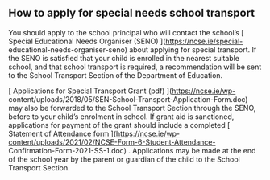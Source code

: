 ##  How to apply for special needs school transport

You should apply to the school principal who will contact the school’s [
Special Educational Needs Organiser (SENO) ](https://ncse.ie/special-
educational-needs-organiser-seno) about applying for special transport. If the
SENO is satisfied that your child is enrolled in the nearest suitable school,
and that school transport is required, a recommendation will be sent to the
School Transport Section of the Department of Education.

[ Applications for Special Transport Grant (pdf) ](https://ncse.ie/wp-
content/uploads/2018/05/SEN-School-Transport-Application-Form.doc) may also be
forwarded to the School Transport Section through the SENO, before to your
child’s enrolment in school. If grant aid is sanctioned, applications for
payment of the grant should include a completed [ Statement of Attendance form
](https://ncse.ie/wp-content/uploads/2021/02/NCSE-Form-6-Student-Attendance-
Confirmation-Form-2021-SS-1.doc) . Applications may be made at the end of the
school year by the parent or guardian of the child to the School Transport
Section.
